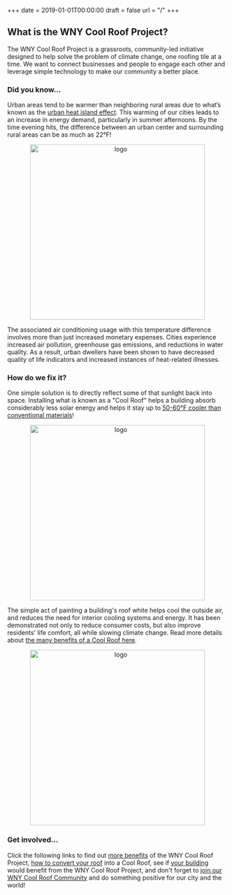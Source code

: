 +++
date    =  2019-01-01T00:00:00
draft   =  false
url     =  "/"
+++

## What is the WNY Cool Roof Project?

The WNY Cool Roof Project is a grassroots, community-led initiative designed to help solve the problem of climate change, one roofing tile at a time. We want to connect businesses and people to engage each other and leverage simple technology to make our community a better place.

### Did you know...

Urban areas tend to be warmer than neighboring rural areas due to what’s known as the [urban heat island effect](https://www.epa.gov/heat-islands). This warming of our cities leads to an increase in energy demand, particularly in summer afternoons. By the time evening hits, the difference between an urban center and surrounding rural areas can be as much as 22&deg;F!

<p align="center"><a href="/images/e360.yale.edu/assets/site/628350main_roof_temps_nyc-lg_NASA_web.jpg"><img alt="logo" width="400" src="/images/e360.yale.edu/assets/site/628350main_roof_temps_nyc-lg_NASA_web.jpg"></a></p>

The associated air conditioning usage with this temperature difference involves more than just increased monetary expenses. Cities experience increased air pollution, greenhouse gas emissions, and reductions in water quality. As a result, urban dwellers have been shown to have decreased quality of life indicators and increased instances of heat-related illnesses.

### How do we fix it?

One simple solution is to directly reflect some of that sunlight back into space. Installing what is known as a "Cool Roof" helps a building absorb considerably less solar energy and helps it stay up to [50-60&deg;F cooler than conventional materials](https://www.epa.gov/heat-islands/using-cool-roofs-reduce-heat-islands)!

<p align="center"><a href="/images/heatisland.lbl.gov/sites/default/files/TempReadings.jpg"><img alt="logo" width="400" src="/images/heatisland.lbl.gov/sites/default/files/TempReadings.jpg"></a></p>

The simple act of painting a building's roof white helps cool the outside air, and reduces the need for interior cooling systems and energy. It has been demonstrated not only to reduce consumer costs, but also improve residents' life comfort, all while slowing climate change. Read more details about [the many benefits of a Cool Roof here](/why).

<p align="center"><a href="/images/heatisland.lbl.gov/sites/default/files/CoolRoofsDiagram_0.jpg"><img alt="logo" width="400" src="/images/heatisland.lbl.gov/sites/default/files/CoolRoofsDiagram_0.jpg"></a></p>

### Get involved...

Click the following links to find out [more benefits](/why) of the WNY Cool Roof Project, [how to convert your roof](/how) into a Cool Roof, see if [your building](/where) would benefit from the WNY Cool Roof Project, and don't forget to [join our WNY Cool Roof Community](/join) and do something positive for our city and the world!